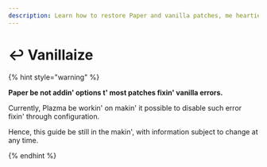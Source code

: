 ```yaml
---
description: Learn how to restore Paper and vanilla patches, me hearties.
---
```


# ↩️ Vanillaize

{% hint style="warning" %}

**Paper be not addin' options t' most patches fixin' vanilla errors.**

Currently, Plazma be workin' on makin' it possible to disable such error fixin' through configuration.

Hence, this guide be still in the makin', with information subject to change at any time.

{% endhint %}

